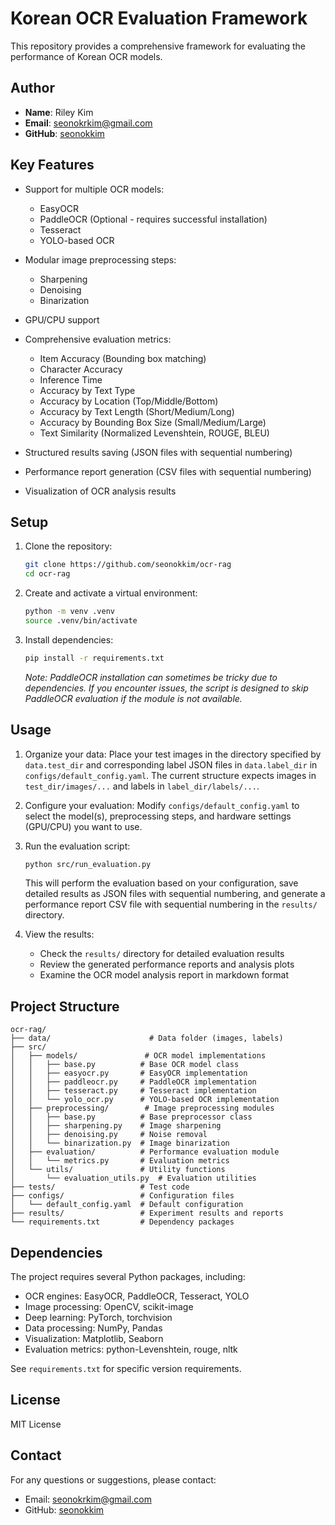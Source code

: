 # Korean OCR Evaluation Framework

This repository provides a comprehensive framework for evaluating the performance of Korean OCR models.

## Author
- **Name**: Riley Kim
- **Email**: seonokrkim@gmail.com
- **GitHub**: [seonokkim](https://github.com/seonokkim)

## Key Features

- Support for multiple OCR models:
  - EasyOCR
  - PaddleOCR (Optional - requires successful installation)
  - Tesseract
  - YOLO-based OCR

- Modular image preprocessing steps:
  - Sharpening
  - Denoising
  - Binarization

- GPU/CPU support
- Comprehensive evaluation metrics:
  - Item Accuracy (Bounding box matching)
  - Character Accuracy
  - Inference Time
  - Accuracy by Text Type
  - Accuracy by Location (Top/Middle/Bottom)
  - Accuracy by Text Length (Short/Medium/Long)
  - Accuracy by Bounding Box Size (Small/Medium/Large)
  - Text Similarity (Normalized Levenshtein, ROUGE, BLEU)

- Structured results saving (JSON files with sequential numbering)
- Performance report generation (CSV files with sequential numbering)
- Visualization of OCR analysis results

## Setup

1. Clone the repository:
   ```bash
   git clone https://github.com/seonokkim/ocr-rag
   cd ocr-rag
   ```

2. Create and activate a virtual environment:
   ```bash
   python -m venv .venv
   source .venv/bin/activate
   ```

3. Install dependencies:
   ```bash
   pip install -r requirements.txt
   ```
   *Note: PaddleOCR installation can sometimes be tricky due to dependencies. If you encounter issues, the script is designed to skip PaddleOCR evaluation if the module is not available.*

## Usage

1. Organize your data:
   Place your test images in the directory specified by `data.test_dir` and corresponding label JSON files in `data.label_dir` in `configs/default_config.yaml`. The current structure expects images in `test_dir/images/...` and labels in `label_dir/labels/...`.

2. Configure your evaluation:
   Modify `configs/default_config.yaml` to select the model(s), preprocessing steps, and hardware settings (GPU/CPU) you want to use.

3. Run the evaluation script:
   ```bash
   python src/run_evaluation.py
   ```
   This will perform the evaluation based on your configuration, save detailed results as JSON files with sequential numbering, and generate a performance report CSV file with sequential numbering in the `results/` directory.

4. View the results:
   - Check the `results/` directory for detailed evaluation results
   - Review the generated performance reports and analysis plots
   - Examine the OCR model analysis report in markdown format

## Project Structure

```
ocr-rag/
├── data/                      # Data folder (images, labels)
├── src/
│   ├── models/               # OCR model implementations
│   │   ├── base.py          # Base OCR model class
│   │   ├── easyocr.py       # EasyOCR implementation
│   │   ├── paddleocr.py     # PaddleOCR implementation
│   │   ├── tesseract.py     # Tesseract implementation
│   │   └── yolo_ocr.py      # YOLO-based OCR implementation
│   ├── preprocessing/        # Image preprocessing modules
│   │   ├── base.py          # Base preprocessor class
│   │   ├── sharpening.py    # Image sharpening
│   │   ├── denoising.py     # Noise removal
│   │   └── binarization.py  # Image binarization
│   ├── evaluation/          # Performance evaluation module
│   │   └── metrics.py       # Evaluation metrics
│   └── utils/               # Utility functions
│       └── evaluation_utils.py  # Evaluation utilities
├── tests/                   # Test code
├── configs/                 # Configuration files
│   └── default_config.yaml  # Default configuration
├── results/                 # Experiment results and reports
└── requirements.txt         # Dependency packages
```

## Dependencies

The project requires several Python packages, including:
- OCR engines: EasyOCR, PaddleOCR, Tesseract, YOLO
- Image processing: OpenCV, scikit-image
- Deep learning: PyTorch, torchvision
- Data processing: NumPy, Pandas
- Visualization: Matplotlib, Seaborn
- Evaluation metrics: python-Levenshtein, rouge, nltk

See `requirements.txt` for specific version requirements.

## License

MIT License

## Contact

For any questions or suggestions, please contact:
- Email: seonokrkim@gmail.com
- GitHub: [seonokkim](https://github.com/seonokkim) 